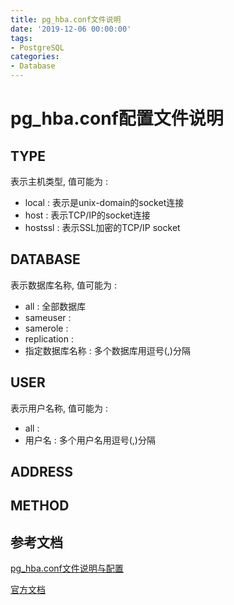 ```yaml
---
title: pg_hba.conf文件说明
date: '2019-12-06 00:00:00'
tags:
- PostgreSQL
categories:
- Database
---
```


# pg_hba.conf配置文件说明

## TYPE

表示主机类型, 值可能为 :

- local : 表示是unix-domain的socket连接
- host : 表示TCP/IP的socket连接
- hostssl : 表示SSL加密的TCP/IP socket

## DATABASE

表示数据库名称, 值可能为 :

- all : 全部数据库
- sameuser :
- samerole :
- replication :
- 指定数据库名称 : 多个数据库用逗号(,)分隔

## USER

表示用户名称, 值可能为 :

- all :
- 用户名 : 多个用户名用逗号(,)分隔

## ADDRESS

## METHOD

## 参考文档

[pg_hba.conf文件说明与配置](https://blog.csdn.net/hmxz2nn/article/details/83717663)

[官方文档](https://www.postgresql.org/docs/11/auth-pg-hba-conf.html)
